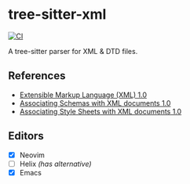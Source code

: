 # tree-sitter-xml

[![CI][badge]](https://github.com/ObserverOfTime/tree-sitter-xml/actions)

A tree-sitter parser for XML & DTD files.

## References

- [Extensible Markup Language (XML) 1.0](https://www.w3.org/TR/xml/)
- [Associating Schemas with XML documents 1.0](https://www.w3.org/TR/xml-model/)
- [Associating Style Sheets with XML documents 1.0](https://www.w3.org/TR/xml-stylesheet/)

## Editors

- [x] Neovim
- [ ] Helix _(has alternative)_
- [x] Emacs

[badge]: https://badgen.net/github/checks/ObserverOfTime/tree-sitter-xml?label=CI&icon=github
